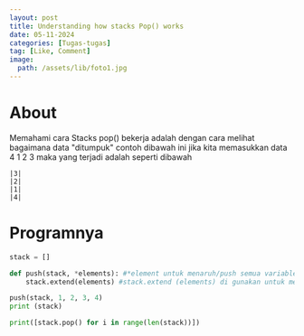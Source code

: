 ```yaml
---
layout: post
title: Understanding how stacks Pop() works
date: 05-11-2024
categories: [Tugas-tugas]
tag: [Like, Comment]
image:
  path: /assets/lib/foto1.jpg
---
```

# About
Memahami cara Stacks pop() bekerja adalah dengan cara melihat bagaimana data "ditumpuk" contoh dibawah ini jika kita memasukkan data 4 1 2 3 maka yang terjadi adalah seperti dibawah 
```
|3|
|2|
|1|
|4|
```
# Programnya
```python
stack = []

def push(stack, *elements): #*element untuk menaruh/push semua variable ke variable. element menjadi element = 1 2 3 4
    stack.extend(elements) #stack.extend (elements) di gunakan untuk menaruh apa yang ada di dalam element ke stack sekaligus

push(stack, 1, 2, 3, 4)
print (stack)

print([stack.pop() for i in range(len(stack))])
```